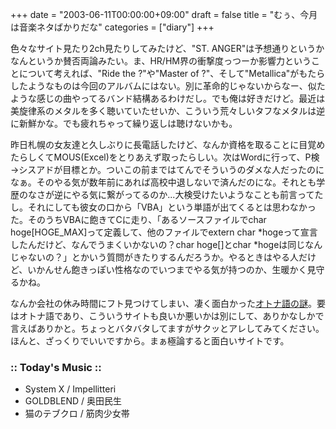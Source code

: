 +++
date = "2003-06-11T00:00:00+09:00"
draft = false
title = "むぅ、今月は音楽ネタばかりだな"
categories = ["diary"]
+++

色々なサイト見たり2ch見たりしてみたけど、"ST. ANGER"は予想通りというかなんというか賛否両論みたい。ま、HR/HM界の衝撃度っつーか影響力ということについて考えれば、"Ride the ?"や"Master of ?"、そして"Metallica"がもたらしたようなものは今回のアルバムにはない。別に革命的じゃないからなー、似たような感じの曲やってるバンド結構あるわけだし。でも俺は好きだけど。最近は美旋律系のメタルを多く聴いていたせいか、こういう荒々しいタフなメタルは逆に新鮮かな。でも疲れちゃって繰り返しは聴けないかも。

昨日札幌の女友達と久しぶりに長電話したけど、なんか資格を取ることに目覚めたらしくてMOUS(Excel)をとりあえず取ったらしい。次はWordに行って、P検→シスアドが目標とか。ついこの前まではてんでそういうのダメな人だったのになぁ。そのやる気が数年前にあれば高校中退しないで済んだのにな。それとも学歴のなさが逆にやる気に繋がってるのか...大検受けたいようなことも前言ってたし。それにしても彼女の口から「VBA」という単語が出てくるとは思わなかった。そのうちVBAに飽きてCに走り、「あるソースファイルでchar hoge[HOGE_MAX]って定義して、他のファイルでextern char *hogeって宣言したんだけど、なんでうまくいかないの？char hoge[]とchar *hogeは同じなんじゃないの？」とかいう質問がきたりするんだろうか。やるときはやる人だけど、いかんせん飽きっぽい性格なのでいつまでやる気が持つのか、生暖かく見守るかね。

なんか会社の休み時間にフト見つけてしまい、凄く面白かった<a href="http://www.1101.com/otona/index.html">オトナ語の謎</a>。要はオトナ語であり、こういうサイトも良いか悪いかは別にして、ありかなしかで言えばありかと。ちょっとバタバタしてますがサクッとアレしてみてください。ほんと、ざっくりでいいですから。まぁ極論すると面白いサイトです。

<h3>:: Today's Music ::</h3>
<ul>
<li>System X / Impellitteri</li>
<li>GOLDBLEND / 奥田民生</li>
<li>猫のテブクロ / 筋肉少女帯</li>
</ul>
